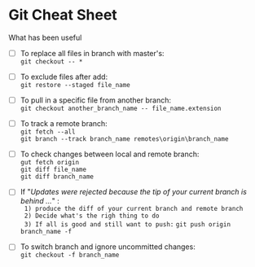 # Git Cheat Sheet
What has been useful


- [ ] To replace all files in branch with master's:      
`git checkout -- *`

- [ ] To exclude files after add:      
`git restore --staged file_name`

- [ ] To pull in a specific file from another branch:      
`git checkout another_branch_name -- file_name.extension`

- [ ] To track a remote branch:       
`git fetch --all`      
`git branch --track branch_name remotes\origin\branch_name`

- [ ] To check changes between local and remote branch:       
`gut fetch origin`      
`git diff file_name`     
`git diff branch_name`     

- [ ] If "_Updates were rejected because the tip of your current branch is behind ..._" :      
` 1) produce the diff of your current branch and remote branch`     
` 2) Decide what's the righ thing to do`      
` 3) If all is good and still want to push:` ` git push origin branch_name -f `      

- [ ] To switch branch and ignore uncommitted changes:     
`git checkout -f branch_name`
